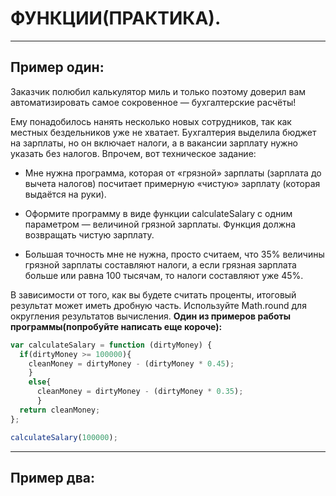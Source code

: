 # ФУНКЦИИ(ПРАКТИКА).
***
## Пример один:
Заказчик полюбил калькулятор миль и только поэтому доверил вам автоматизировать самое сокровенное — бухгалтерские расчёты!

Ему понадобилось нанять несколько новых сотрудников, так как местных бездельников уже не хватает. Бухгалтерия выделила бюджет на зарплаты, но он включает налоги, а в вакансии зарплату нужно указать без налогов. Впрочем, вот техническое задание:

- Мне нужна программа, которая от «грязной» зарплаты (зарплата до вычета налогов) посчитает примерную «чистую» зарплату (которая выдаётся на руки).

- Оформите программу в виде функции calculateSalary c одним параметром — величиной грязной зарплаты. Функция должна возвращать чистую зарплату.

- Большая точность мне не нужна, просто считаем, что 35% величины грязной зарплаты составляют налоги, а если грязная зарплата больше или равна 100 тысячам, то налоги составляют уже 45%.

В зависимости от того, как вы будете считать проценты, итоговый результат может иметь дробную часть. Используйте Math.round для округления результатов вычисления.
**Один из примеров работы программы(попробуйте написать еще короче):**
```javascript
var calculateSalary = function (dirtyMoney) {
  if(dirtyMoney >= 100000){
    cleanMoney = dirtyMoney - (dirtyMoney * 0.45);
    }
    else{
      cleanMoney = dirtyMoney - (dirtyMoney * 0.35);
      }
  return cleanMoney;
};

calculateSalary(100000);
```
***
## Пример два:

```javascript

```
